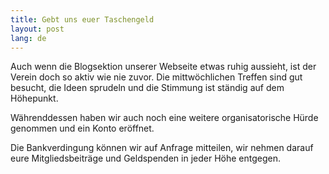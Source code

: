 ```yaml
---
title: Gebt uns euer Taschengeld
layout: post
lang: de
---
```


Auch wenn die Blogsektion unserer Webseite etwas ruhig aussieht, ist der Verein doch so aktiv wie nie zuvor. Die mittwöchlichen Treffen sind gut besucht, die Ideen sprudeln und die Stimmung ist ständig auf dem Höhepunkt.

Währenddessen haben wir auch noch eine weitere organisatorische Hürde genommen und ein Konto eröffnet.

Die Bankverdingung können wir auf Anfrage mitteilen, wir nehmen darauf eure Mitgliedsbeiträge und Geldspenden in jeder Höhe entgegen.

